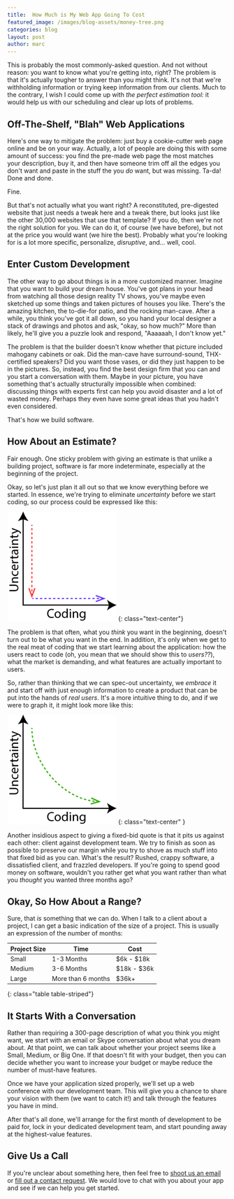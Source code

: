 ```yaml
---
title:  How Much is My Web App Going To Cost
featured_image: /images/blog-assets/money-tree.png
categories: blog
layout: post
author: marc
---
```


This is probably the most commonly-asked question. And not without reason: you want to know what you're getting into, right? The problem is that it's actually tougher to answer than you might think. It's not that we're withholding information or trying keep information from our clients. Much to the contrary, I wish I could come up with _the perfect estimation tool:_ it would help us with our scheduling and clear up lots of problems.

## Off-The-Shelf, "Blah" Web Applications

Here's one way to mitigate the problem: just buy a cookie-cutter web page online and be on your way. Actually, a lot of people are doing this with some amount of success: you find the pre-made web page the most matches your description, buy it, and then have someone trim off all the edges you don't want and paste in the stuff the you _do_ want, but was missing. Ta-da! Done and done.

Fine.

But that's not actually what you want right? A reconstituted, pre-digested website that just needs a tweak here and a tweak there, but looks just like the other 30,000 websites that use that template? If you do, then we're not the right solution for you. We can do it, of course (we have before), but not at the price you would want (we hire the best). Probably what you're looking for is a lot more specific, personalize, _disruptive_, and... well, cool.

## Enter Custom Development

The other way to go about things is in a more customized manner. Imagine that you want to build your dream house. You've got plans in your head from watching all those design reality TV shows, you've maybe even sketched up some things and taken pictures of houses you like. There's the amazing kitchen, the to-die-for patio, and the rocking man-cave. After a while, you think you've got it all down, so you hand your local designer a stack of drawings and photos and ask, "okay, so how much?" More than likely, he'll give you a puzzle look and respond, "Aaaaaah, I don't know yet."

The problem is that the builder doesn't know whether that picture included mahogany cabinets or oak. Did the man-cave have surround-sound, THX-certified speakers? Did you want those vases, or did they just happen to be in the pictures. So, instead, you find the best design firm that you can and you start a conversation with them. Maybe in your picture, you have something that's actually structurally impossible when combined: discussing things with experts first can help you avoid disaster and a lot of wasted money. Perhaps they even have some great ideas that you hadn't even considered.

That's how we build software.

## How About an Estimate?

Fair enough. One sticky problem with giving an estimate is that unlike a building project, software is far more indeterminate, especially at the beginning of the project.

Okay, so let's just plan it all out so that we know everything before we started. In essence, we're trying to eliminate _uncertainty_ before we start coding, so our process could be expressed like this:

![Waterfall-Process](/images/Waterfall-Process.png)
{: class="text-center"}

The problem is that often, what you _think_ you want in the beginning, doesn't turn out to be what you want in the end. In addition, it's only when we get to the real meat of coding that we start learning about the application: how the users react to code (oh, you mean that we should show this to _users??_), what the market is demanding, and what features are actually important to users.

So, rather than thinking that we can spec-out uncertainty, we _embrace_ it and start off with just enough information to create a product that can be put into the hands of _real users_. It's a more intuitive thing to do, and if we were to graph it, it might look more like this:

![Agile Process](/images/Agile-Process.png)
{: class="text-center" }

Another insidious aspect to giving a fixed-bid quote is that it pits us against each other: client against development team. We try to finish as soon as possible to preserve our margin while you try to shove as much stuff into that fixed bid as you can. What's the result? Rushed, crappy software, a dissatisfied client, and frazzled developers. If you're going to spend good money on software, wouldn't you rather get what you want rather than what you _thought_ you wanted three months ago?

## Okay, So How About a Range?

Sure, that _is_ something that we can do. When I talk to a client about a project, I can get a basic indication of the size of a project. This is usually an expression of the number of months:

| Project Size | Time               | Cost        |
|--------------|--------------------|-------------|
| Small        | 1-3 Months         | $6k - $18k  |
| Medium       | 3-6 Months         | $18k - $36k |
| Large        | More than 6 months | $36k+       |
{: class="table table-striped"}

## It Starts With a Conversation

Rather than requiring a 300-page description of what you think you might want, we start with an email or Skype conversation about what you dream about. At that point, we can talk about whether your project seems like a Small, Medium, or Big One. If that doesn't fit with your budget, then you can decide whether you want to increase your budget or maybe reduce the number of must-have features.

Once we have your application sized properly, we'll set up a web conference with our development team. This will give you a chance to share your vision with them (we want to catch it!) and talk through the features you have in mind.

After that's all done, we'll arrange for the first month of development to be paid for, lock in your dedicated development team, and start pounding away at the highest-value features.

## Give Us a Call

If you're unclear about something here, then feel free to [shoot us an email](mailto:hello@ezeratech.com) or [fill out a contact request](/contact/). We would love to chat with you about your app and see if we can help you get started.
